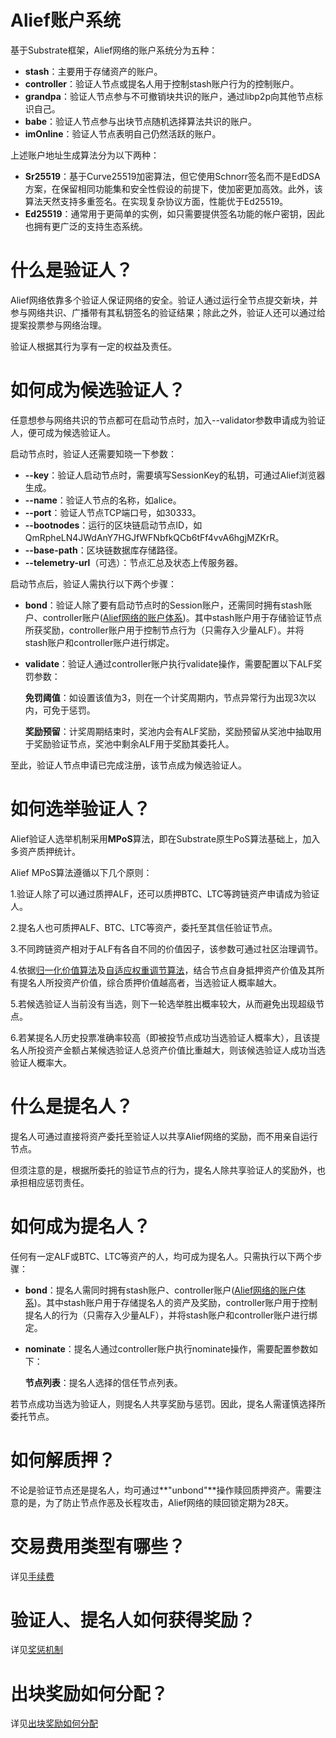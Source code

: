 # Alief账户系统

基于Substrate框架，Alief网络的账户系统分为五种：

* **stash**：主要用于存储资产的账户。
* **controller**：验证人节点或提名人用于控制stash账户行为的控制账户。
* **grandpa**：验证人节点参与不可撤销块共识的账户，通过libp2p向其他节点标识自己。
* **babe**：验证人节点参与出块节点随机选择算法共识的账户。
* **imOnline**：验证人节点表明自己仍然活跃的账户。

上述账户地址生成算法分为以下两种：

* **Sr25519**：基于Curve25519加密算法，但它使用Schnorr签名而不是EdDSA方案，在保留相同功能集和安全性假设的前提下，使加密更加高效。此外，该算法天然支持多重签名。在实现复杂协议方面，性能优于Ed25519。
* **Ed25519**：通常用于更简单的实例，如只需要提供签名功能的帐户密钥，因此也拥有更广泛的支持生态系统。

# 什么是验证人？

Alief网络依靠多个验证人保证网络的安全。验证人通过运行全节点提交新块，并参与网络共识、广播带有其私钥签名的验证结果；除此之外，验证人还可以通过给提案投票参与网络治理。

验证人根据其行为享有一定的权益及责任。

# 如何成为候选验证人？

任意想参与网络共识的节点都可在启动节点时，加入--validator参数申请成为验证人，便可成为候选验证人。

启动节点时，验证人还需要知晓一下参数：

* **--key**：验证人启动节点时，需要填写SessionKey的私钥，可通过Alief浏览器生成。
* **--name**：验证人节点的名称，如alice。
* **--port**：验证人节点TCP端口号，如30333。
* **--bootnodes**：运行的区块链启动节点ID，如QmRpheLN4JWdAnY7HGJfWFNbfkQCb6tFf4vvA6hgjMZKrR。
* **--base-path**：区块链数据库存储路径。
* **--telemetry-url**（可选）：节点汇总及状态上传服务器。

启动节点后，验证人需执行以下两个步骤：

* **bond**：验证人除了要有启动节点时的Session账户，还需同时拥有stash账户、controller账户([Alief网络的账户体系]())。其中stash账户用于存储验证节点所获奖励，controller账户用于控制节点行为（只需存入少量ALF）。并将stash账户和controller账户进行绑定。
* **validate**：验证人通过controller账户执行validate操作，需要配置以下ALF奖罚参数：
	
	**免罚阈值**：如设置该值为3，则在一个计奖周期内，节点异常行为出现3次以内，可免于惩罚。
	
	**奖励预留**：计奖周期结束时，奖池内会有ALF奖励，奖励预留从奖池中抽取用于奖励验证节点，奖池中剩余ALF用于奖励其委托人。

至此，验证人节点申请已完成注册，该节点成为候选验证人。

# 如何选举验证人？
Alief验证人选举机制采用**MPoS**算法，即在Substrate原生PoS算法基础上，加入多资产质押统计。

Alief MPoS算法遵循以下几个原则：

1.验证人除了可以通过质押ALF，还可以质押BTC、LTC等跨链资产申请成为验证人。

2.提名人也可质押ALF、BTC、LTC等资产，委托至其信任验证节点。

3.不同跨链资产相对于ALF有各自不同的价值因子，该参数可通过社区治理调节。

4.依据[归一化价值算法]()及[自适应权重调节算法]()，结合节点自身抵押资产价值及其所有提名人所投资产价值，综合质押价值越高者，当选验证人概率越大。

5.若候选验证人当前没有当选，则下一轮选举胜出概率较大，从而避免出现超级节点。

6.若某提名人历史投票准确率较高（即被投节点成功当选验证人概率大），且该提名人所投资产金额占某候选验证人总资产价值比重越大，则该候选验证人成功当选验证人概率大。

# 什么是提名人？

提名人可通过直接将资产委托至验证人以共享Alief网络的奖励，而不用亲自运行节点。

但须注意的是，根据所委托的验证节点的行为，提名人除共享验证人的奖励外，也承担相应惩罚责任。

# 如何成为提名人？

任何有一定ALF或BTC、LTC等资产的人，均可成为提名人。只需执行以下两个步骤：

* **bond**：提名人需同时拥有stash账户、controller账户([Alief网络的账户体系]())。其中stash账户用于存储提名人的资产及奖励，controller账户用于控制提名人的行为（只需存入少量ALF），并将stash账户和controller账户进行绑定。
* **nominate**：提名人通过controller账户执行nominate操作，需要配置参数如下：

	**节点列表**：提名人选择的信任节点列表。

若节点成功当选为验证人，则提名人共享奖励与惩罚。因此，提名人需谨慎选择所委托节点。

# 如何解质押？
不论是验证节点还是提名人，均可通过**"unbond"**操作赎回质押资产。需要注意的是，为了防止节点作恶及长程攻击，Alief网络的赎回锁定期为28天。

# 交易费用类型有哪些？
详见[手续费]()
# 验证人、提名人如何获得奖励？
详见[奖惩机制]()
# 出块奖励如何分配？
详见[出块奖励如何分配]()

